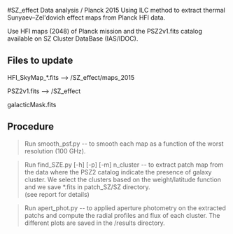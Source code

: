 #SZ_effect
Data analysis / Planck 2015
Using ILC method to extract thermal Sunyaev–Zel'dovich effect maps from Planck HFI data.

Use HFI maps (2048) of Planck mission and the PSZ2v1.fits catalog available on SZ Cluster DataBase (IAS/IDOC).

## Files to update
HFI_SkyMap_*.fits --> /SZ_effect/maps_2015

PSZ2v1.fits  --> /SZ_effect

galacticMask.fits

## Procedure
> Run smooth_psf.py -- to smooth each map as a function of the worst resolution (100 GHz).

> Run find_SZE.py [-h] [-p] [-m] n_cluster --
to extract patch map from the data where the PSZ2 catalog indicate the presence of galaxy cluster.
We select the clusters based on the weight/latitude function and we save *.fits in patch_SZ/SZ directory.  
(see report for details)

> Run apert_phot.py -- 
to applied aperture photometry on the extracted patchs and compute the radial profiles and flux of each cluster.
The different plots are saved in the /results directory.
    
    
